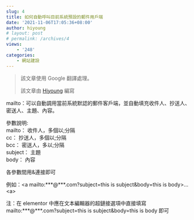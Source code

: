 ```yaml
---
slug: 4
title: 如何自動呼叫目前系統預設的郵件用戶端
date: '2021-11-06T17:05:36+08:00'
author: hiyoung
# layout: post
# permalink: /archives/4
views:
    - '248'
categories:
    - 網站建設
---
```


> 該文章使用 Google 翻譯處理。
> 
> 該文章由 [Hiyoung](https://blog.hiyoung.xyz/) 編寫

mailto：可以自動調用當前系統默認的郵件客戶端，並自動填充收件人、抄送人、密送人、主題、內容。

參數說明:  
mailto： 收件人，多個以;分隔  
cc： 抄送人，多個以;分隔  
bcc： 密送人，多以;分隔  
subject： 主題  
body： 內容

各參數間用&amp;連接即可

例如：&lt;a mailto:\*\*\*@\*\*\*.com?subject=this is subject&amp;body=this is body&gt;…&lt;a&gt;

注：在 elementor 中應在文本編輯器的超鏈接選項中直接填寫 mailto:\*\*\*@\*\*\*.com?subject=this is subject&amp;body=this is body 即可